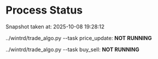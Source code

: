 # Process Status

Snapshot taken at: 2025-10-08 19:28:12

../wintrd/trade_algo.py --task price_update: **NOT RUNNING**

../wintrd/trade_algo.py --task buy_sell: **NOT RUNNING**

